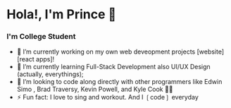 # Hola!, I'm Prince 👋

### I'm College Student

- 🔭 I’m currently working on my own web deveopment projects [website][react apps]!
- 🌱 I’m currently learning Full-Stack Development also UI/UX Design (actually, everythings);
- 👯 I’m looking to code along directly with other programmers like Edwin Simo , Brad Traversy, Kevin Powell, and Kyle Cook 🤩🤣
- ⚡ Fun fact: I love to sing and workout. And I ❲code❳ everyday

<br/>
<br/>

[website]: https://princesp.github.io/prince-slangindpage/
[instagram]: https://www.instagram.comjavascript_programmer/
[github]: https://github.com/PrinceSP/
[facebook]: https://www.facebook.com/121034026a2603
